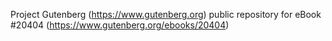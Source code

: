 Project Gutenberg (https://www.gutenberg.org) public repository for eBook #20404 (https://www.gutenberg.org/ebooks/20404)
